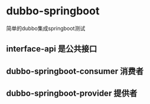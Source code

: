# dubbo-springboot
简单的dubbo集成springboot测试

## interface-api 是公共接口
## dubbo-springboot-consumer 消费者
## dubbo-springboot-provider 提供者
